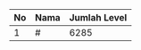 | No | Nama            | Jumlah Level |
|----|-----------------|--------------|
| 1  | #    |    6285        |
